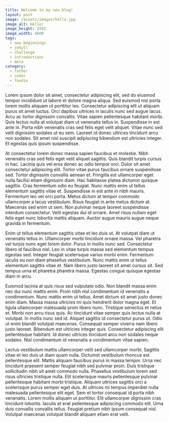 ```yaml
---
title: Welcome to my new blog!
layout: post
image: /assets/images/hello.jpg
image_alt: Hello!
image_height: 2592
image_width: 4608
tags:
  - new beginnings
  - jekyll
  - challenge
  - introductions
  - meta
category:
  - father
  - coder
  - foodie
---
```

Lorem ipsum dolor sit amet, consectetur adipiscing elit, sed do eiusmod tempor incididunt ut labore et dolore magna aliqua. Sed euismod nisi porta lorem mollis aliquam ut porttitor leo. Consectetur adipiscing elit ut aliquam purus sit amet luctus. Orci dapibus ultrices in iaculis nunc sed augue lacus. Arcu ac tortor dignissim convallis. Vitae sapien pellentesque habitant morbi. Quis lectus nulla at volutpat diam ut venenatis tellus in. Suspendisse in est ante in. Porta nibh venenatis cras sed felis eget velit aliquet. Vitae nunc sed velit dignissim sodales ut eu sem. Laoreet id donec ultrices tincidunt arcu non sodales. Sit amet nisl suscipit adipiscing bibendum est ultricies integer. Et egestas quis ipsum suspendisse.

At consectetur lorem donec massa sapien faucibus et molestie. Nibh venenatis cras sed felis eget velit aliquet sagittis. Quis blandit turpis cursus in hac. Lacinia quis vel eros donec ac odio tempor orci. Dolor sit amet consectetur adipiscing elit. Tortor vitae purus faucibus ornare suspendisse sed. Tortor dignissim convallis aenean et. Fringilla est ullamcorper eget nulla facilisi etiam dignissim diam. Hac habitasse platea dictumst quisque sagittis. Cras fermentum odio eu feugiat. Nunc mattis enim ut tellus elementum sagittis vitae et. Suspendisse in est ante in nibh mauris. Fermentum leo vel orci porta. Metus dictum at tempor commodo ullamcorper a lacus vestibulum. Risus feugiat in ante metus dictum at. Maecenas sed enim ut sem. Non pulvinar neque laoreet suspendisse interdum consectetur. Velit egestas dui id ornare. Amet risus nullam eget felis eget nunc lobortis mattis aliquam. Auctor augue mauris augue neque gravida in fermentum.

Enim ut tellus elementum sagittis vitae et leo duis ut. At volutpat diam ut venenatis tellus in. Ullamcorper morbi tincidunt ornare massa. Vel pharetra vel turpis nunc eget lorem dolor. Purus in mollis nunc sed. Consectetur libero id faucibus nisl. Leo in vitae turpis massa sed elementum tempus egestas sed. Integer feugiat scelerisque varius morbi enim. Fermentum iaculis eu non diam phasellus vestibulum. Nunc mattis enim ut tellus elementum sagittis vitae et. Nam libero justo laoreet sit amet cursus sit. Sed tempus urna et pharetra pharetra massa. Egestas congue quisque egestas diam in arcu.

Euismod lacinia at quis risus sed vulputate odio. Non blandit massa enim nec dui nunc mattis enim. Proin nibh nisl condimentum id venenatis a condimentum. Nunc mattis enim ut tellus. Amet dictum sit amet justo donec enim diam. Massa massa ultricies mi quis hendrerit dolor magna eget. Et ligula ullamcorper malesuada proin libero nunc. Tristique senectus et netus et. Morbi non arcu risus quis. Ac tincidunt vitae semper quis lectus nulla at volutpat. In mollis nunc sed id. Aliquet sagittis id consectetur purus ut. Odio ut enim blandit volutpat maecenas. Consequat semper viverra nam libero justo laoreet. Bibendum est ultricies integer quis. Consectetur adipiscing elit pellentesque habitant. Id donec ultrices tincidunt arcu non sodales neque sodales. Nisl condimentum id venenatis a condimentum vitae sapien.

Lectus vestibulum mattis ullamcorper velit sed ullamcorper morbi. Sagittis vitae et leo duis ut diam quam nulla. Dictumst vestibulum rhoncus est pellentesque elit. Mattis aliquam faucibus purus in massa tempor. Urna nec tincidunt praesent semper feugiat nibh sed pulvinar proin. Duis tristique sollicitudin nibh sit amet commodo nulla. Phasellus vestibulum lorem sed risus ultricies tristique nulla. Elit scelerisque mauris pellentesque pulvinar pellentesque habitant morbi tristique. Aliquam ultrices sagittis orci a scelerisque purus semper eget duis. At ultrices mi tempus imperdiet nulla malesuada pellentesque elit eget. Sem et tortor consequat id porta nibh venenatis. Lorem mollis aliquam ut porttitor. Elit ullamcorper dignissim cras tincidunt lobortis. Iaculis at erat pellentesque adipiscing commodo elit. Urna duis convallis convallis tellus. Feugiat pretium nibh ipsum consequat nisl. Volutpat maecenas volutpat blandit aliquam etiam erat velit.
